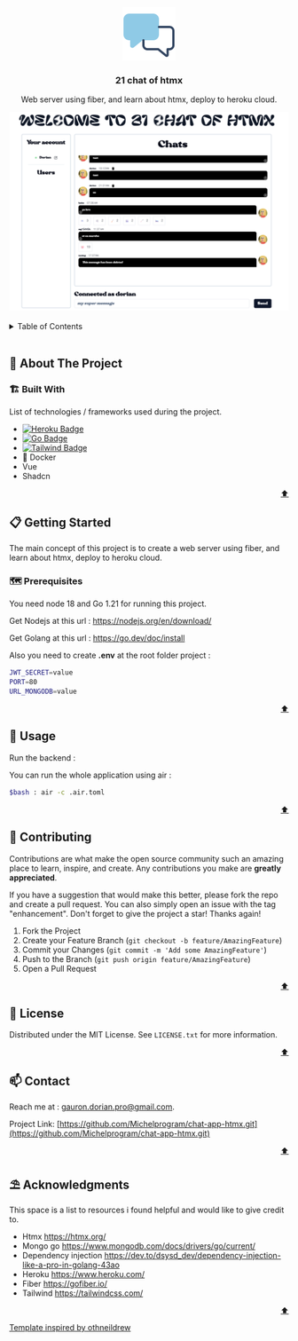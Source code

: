<div id="top"></div>



<!-- PROJECT LOGO -->
<br />
<div align="center">
    <img src="web/public/icon.png" alt="Logo" width="96" height="96">

<h3 align="center">21 chat of htmx</h3>

  <p align="center">Web server using fiber, and learn about htmx, deploy to heroku cloud.</p>

  <img src="preview/preview.png" alt="preview"/>

</div>

 <br />  

<!-- TABLE OF CONTENTS -->
<details>
  <summary>Table of Contents</summary>
  <ol>
    <li>
      <a href="#about-the-project">🧭 About The Project</a>
      <ul>
        <li><a href="#built-with">🏗️ Built With</a></li>
      </ul>
    </li>
    <li>
      <a href="#getting-started">📋 Getting Started</a>
      <ul>
        <li><a href="#prerequisites">🗺️ Prerequisites</a></li>
        <li><a href="#installation">⚙️ Installation</a></li>
      </ul>
    </li>
    <li><a href="#usage">💾 Usage</a></li>
    <li><a href="#contributing">🔗 Contributing</a></li>
    <li><a href="#license">📰 License</a></li>
    <li><a href="#contact">📫 Contact</a></li>
    <li><a href="#acknowledgments">⛱️ Acknowledgments</a></li>
  </ol>
</details>

<br>



<!-- ABOUT THE PROJECT -->
## 🧭 About The Project

### 🏗️ Built With

List of technologies / frameworks used during the project.

* [![Heroku Badge](https://img.shields.io/badge/Heroku-430098?style=for-the-badge&logo=heroku&logoColor=white)](https://dashboard.heroku.com/)
* [![Go Badge](https://img.shields.io/badge/Go-00ADD8?style=for-the-badge&logo=go&logoColor=white)](https://go.dev/)
* [![Tailwind Badge](https://img.shields.io/badge/Tailwind_CSS-38B2AC?style=for-the-badge&logo=tailwind-css&logoColor=white)](https://tailwindcss.com/)
* 🐋 Docker
* Vue
* Shadcn

<p align="right"><a href="#top">⬆️</a></p>




<!-- GETTING STARTED -->
## 📋 Getting Started

The main concept of this project is to create a web server using fiber, and learn about htmx, deploy to heroku cloud.

### 🗺️ Prerequisites

You need node 18 and Go 1.21 for running this project.

Get Nodejs at this url : https://nodejs.org/en/download/

Get Golang at this url : https://go.dev/doc/install

Also you need to create **.env** at the root folder project :

```bash
JWT_SECRET=value
PORT=80
URL_MONGODB=value

```

<p align="right"><a href="#top">⬆️</a></p>


<!-- USAGE EXAMPLES -->
## 💾 Usage

Run the backend :

You can run the whole application using air :

```bash
$bash : air -c .air.toml
```

<p align="right"><a href="#top">⬆️</a></p>


<!-- CONTRIBUTING -->
## 🔗 Contributing

Contributions are what make the open source community such an amazing place to learn, inspire, and create. Any contributions you make are **greatly appreciated**.

If you have a suggestion that would make this better, please fork the repo and create a pull request. You can also simply open an issue with the tag "enhancement".
Don't forget to give the project a star! Thanks again!

1. Fork the Project
2. Create your Feature Branch (`git checkout -b feature/AmazingFeature`)
3. Commit your Changes (`git commit -m 'Add some AmazingFeature'`)
4. Push to the Branch (`git push origin feature/AmazingFeature`)
5. Open a Pull Request

<p align="right"><a href="#top">⬆️</a></p>




<!-- LICENSE -->
## 📰 License

Distributed under the MIT License. See `LICENSE.txt` for more information.

<p align="right"><a href="#top">⬆️</a></p>




<!-- CONTACT -->
## 📫 Contact

Reach me at : gauron.dorian.pro@gmail.com.

Project Link: [https://github.com/Michelprogram/chat-app-htmx.git](https://github.com/Michelprogram/chat-app-htmx.git)

<p align="right"><a href="#top">⬆️</a></p>




<!-- ACKNOWLEDGMENTS -->
## ⛱️ Acknowledgments

This space is a list to resources i found helpful and would like to give credit to.

* Htmx https://htmx.org/
* Mongo go https://www.mongodb.com/docs/drivers/go/current/
* Dependency injection https://dev.to/dsysd_dev/dependency-injection-like-a-pro-in-golang-43ao
* Heroku https://www.heroku.com/
* Fiber https://gofiber.io/
* Tailwind https://tailwindcss.com/

<p align="right"><a href="#top">⬆️</a></p>

<a href="https://github.com/othneildrew/Best-README-Template">Template inspired by othneildrew</a>
